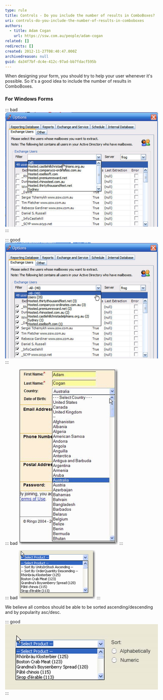 ```yaml
---
type: rule
title: Controls - Do you include the number of results in ComboBoxes?
uri: controls-do-you-include-the-number-of-results-in-comboboxes
authors:
  - title: Adam Cogan
    url: https://ssw.com.au/people/adam-cogan
related: []
redirects: []
created: 2012-11-27T08:40:47.000Z
archivedreason: null
guid: da34f7bf-dc4e-412c-97ad-bb7fdacf595b
---
```

When designing your form, you should try to help your user whenever it's possible. So it's a good idea to include the number of results in ComboBoxes.

<!--endintro-->

### For Windows Forms

::: bad
![Figure: Bad Example - You can't tell the number of results and there is a scroll bar](combowf-1.jpg)
:::

::: good
![Figure: Good Example - The number of results is clearly displayed. Long text boxes larger than 30 entries, another approach can be employed - putting the common ones at the top](combowf-2.jpg)
:::

::: bad
![Figure: Bad Example - Firstly because it is manual, plus what about the 4th, 5th, etc most common used countries](rule38longtextcombobox.jpg)
:::

::: bad
![Figure: Bad Example – This was a highly unpopular method of the sorting and counting above](rule38sortablecombobox.jpg)
:::

We believe all combos should be able to be sorted ascending/descending and by popularity asc/desc.

::: good
![Figure: Good Example - Is there a better way to sort this?](sort-alpha-numeric.jpg)
:::